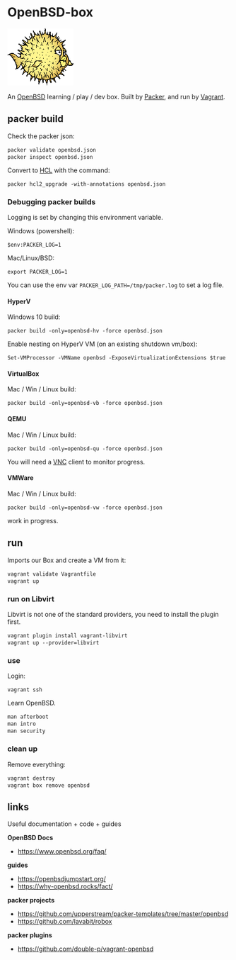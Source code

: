 # OpenBSD-box

![alt text](packer-http/puf150X129.gif "Puffy")

An [OpenBSD](https://www.openbsd.org/) learning / play / dev box. Built by [Packer](https://www.packer.io/), and run by [Vagrant](https://www.vagrantup.com/).

## packer build

Check the packer json:

```shell
packer validate openbsd.json
packer inspect openbsd.json
```

Convert to [HCL](https://github.com/hashicorp/hcl) with the command:

```shell
packer hcl2_upgrade -with-annotations openbsd.json
```

### Debugging packer builds

Logging is set by changing this environment variable.

Windows (powershell):

```shell
$env:PACKER_LOG=1
```

Mac/Linux/BSD:

```shell
export PACKER_LOG=1
```

You can use the env var `PACKER_LOG_PATH=/tmp/packer.log` to set a log file.

#### HyperV

Windows 10 build:

```shell
packer build -only=openbsd-hv -force openbsd.json
```

Enable nesting on HyperV VM (on an existing shutdown vm/box):

```shell
Set-VMProcessor -VMName openbsd -ExposeVirtualizationExtensions $true
```

#### VirtualBox

Mac / Win / Linux build:

```shell
packer build -only=openbsd-vb -force openbsd.json
```

#### QEMU

Mac / Win / Linux build:

```shell
packer build -only=openbsd-qu -force openbsd.json
```

You will need a [VNC](https://en.wikipedia.org/wiki/Virtual_Network_Computing) client to monitor progress.

#### VMWare

Mac / Win / Linux build:

```shell
packer build -only=openbsd-vw -force openbsd.json
```

work in progress.

## run

Imports our Box and create a VM from it:

```shell
vagrant validate Vagrantfile
vagrant up
```

### run on Libvirt

Libvirt is not one of the standard providers, you need to install the plugin first.

```shell
vagrant plugin install vagrant-libvirt
vagrant up --provider=libvirt
```

### use

Login:

```shell
vagrant ssh
```

Learn OpenBSD.

```shell
man afterboot
man intro
man security
```

### clean up

Remove everything:

```shell
vagrant destroy
vagrant box remove openbsd
```

## links

Useful documentation + code + guides

**OpenBSD Docs**
* https://www.openbsd.org/faq/

**guides**
* https://openbsdjumpstart.org/
* https://why-openbsd.rocks/fact/

**packer projects**
* https://github.com/upperstream/packer-templates/tree/master/openbsd
* https://github.com/lavabit/robox

**packer plugins**
* https://github.com/double-p/vagrant-openbsd
